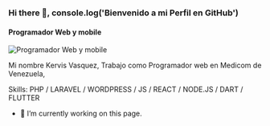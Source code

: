 ### Hi there 👋, console.log('Bienvenido a mi Perfil en GitHub')
#### Programador Web y mobile 
![Programador Web y mobile ](https://kervisvasquez1993.github.io/imagen_repositorio/)

Mi nombre Kervis Vasquez, Trabajo como Programador web en Medicom  de Venezuela,  

Skills: PHP / LARAVEL / WORDPRESS / JS / REACT / NODE.JS / DART / FLUTTER  

- 🔭 I’m currently working on this page. 
